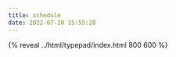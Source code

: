 ```yaml
---
title: schedule
date: 2022-07-20 15:55:28
---
```



{% reveal ../html/typepad/index.html 800 600 %}
